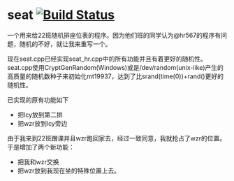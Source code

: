# seat [![Build Status](https://travis-ci.org/TooYoungTooSimp/seat.svg?branch=master)](https://travis-ci.org/TooYoungTooSimp/seat)

一个用来给22班随机排座位表的程序。因为他们班的同学认为@hr567的程序有问题，随机的不好，就让我来重写一个。

现在seat.cpp已经实现seat_hr.cpp中的所有功能并且有着更好的随机性。
seat.cpp使用CryptGenRandom(Windows)或是/dev/random(unix-like)产生的高质量的随机数种子来初始化mt19937，达到了比srand(time(0))+rand()更好的随机性。

已实现的原有功能如下
- 把lcy放到第二排
- 把wzr放到lcy旁边

由于我来到22班蹭课并且wzr跑回家去，经过一致同意，我就抢占了wzr的位置。于是增加了两个新功能：
- 把我和wzr交换
- 把wzr放到我现在坐的特殊位置上去。
